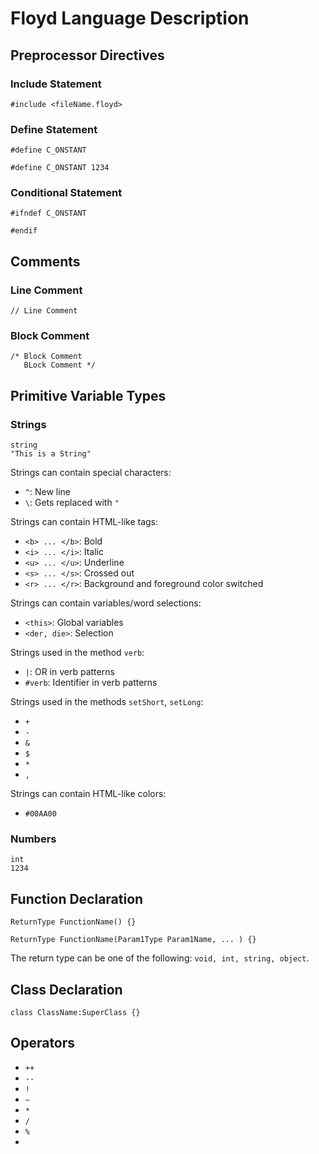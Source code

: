 # Floyd Language Description

## Preprocessor Directives

### Include Statement
```
#include <fileName.floyd>
```

### Define Statement
```
#define C_ONSTANT
```
```
#define C_ONSTANT 1234
```

### Conditional Statement
```
#ifndef C_ONSTANT
```
```
#endif
```

## Comments

### Line Comment
```
// Line Comment
```

### Block Comment
```
/* Block Comment
   BLock Comment */
```

## Primitive Variable Types

### Strings
```
string
"This is a String"
```
Strings can contain special characters:
- `^`: New line
- `\`: Gets replaced with `"`

Strings can contain HTML-like tags:
- `<b> ... </b>`: Bold
- `<i> ... </i>`: Italic
- `<u> ... </u>`: Underline
- `<s> ... </s>`: Crossed out
- `<r> ... </r>`: Background and foreground color switched

Strings can contain variables/word selections:
- `<this>`: Global variables
- `<der, die>`: Selection

Strings used in the method `verb`:
- `|`: OR in verb patterns
- `#verb`: Identifier in verb patterns

Strings used in the methods `setShort`, `setLong`:
- `+`
- `-`
- `&`
- `$`
- `*`
- `,`

Strings can contain HTML-like colors:
- `#00AA00`

### Numbers
```
int
1234
```

## Function Declaration
```
ReturnType FunctionName() {}
```
```
ReturnType FunctionName(Param1Type Param1Name, ... ) {}
```
The return type can be one of the following: `void, int, string, object`.

## Class Declaration
```
class ClassName:SuperClass {}
```

## Operators
- `++`
- `--`
- `!`
- `~`
- `*`
- `/`
- `%`
- 